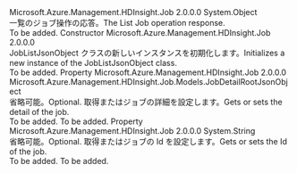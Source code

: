 <Type Name="JobListJsonObject" FullName="Microsoft.Azure.Management.HDInsight.Job.Models.JobListJsonObject">
  <TypeSignature Language="C#" Value="public class JobListJsonObject" />
  <TypeSignature Language="ILAsm" Value=".class public auto ansi beforefieldinit JobListJsonObject extends System.Object" />
  <TypeSignature Language="DocId" Value="T:Microsoft.Azure.Management.HDInsight.Job.Models.JobListJsonObject" />
  <TypeSignature Language="VB.NET" Value="Public Class JobListJsonObject" />
  <TypeSignature Language="F#" Value="type JobListJsonObject = class" />
  <AssemblyInfo>
    <AssemblyName>Microsoft.Azure.Management.HDInsight.Job</AssemblyName>
    <AssemblyVersion>2.0.0.0</AssemblyVersion>
  </AssemblyInfo>
  <Base>
    <BaseTypeName>System.Object</BaseTypeName>
  </Base>
  <Interfaces />
  <Docs>
    <summary>
            <span data-ttu-id="9659e-101">一覧のジョブ操作の応答。</span><span class="sxs-lookup"><span data-stu-id="9659e-101">The List Job operation response.</span></span>
            </summary>
    <remarks>To be added.</remarks>
  </Docs>
  <Members>
    <Member MemberName=".ctor">
      <MemberSignature Language="C#" Value="public JobListJsonObject ();" />
      <MemberSignature Language="ILAsm" Value=".method public hidebysig specialname rtspecialname instance void .ctor() cil managed" />
      <MemberSignature Language="DocId" Value="M:Microsoft.Azure.Management.HDInsight.Job.Models.JobListJsonObject.#ctor" />
      <MemberSignature Language="VB.NET" Value="Public Sub New ()" />
      <MemberType>Constructor</MemberType>
      <AssemblyInfo>
        <AssemblyName>Microsoft.Azure.Management.HDInsight.Job</AssemblyName>
        <AssemblyVersion>2.0.0.0</AssemblyVersion>
      </AssemblyInfo>
      <Parameters />
      <Docs>
        <summary>
            <span data-ttu-id="9659e-102">JobListJsonObject クラスの新しいインスタンスを初期化します。</span><span class="sxs-lookup"><span data-stu-id="9659e-102">Initializes a new instance of the JobListJsonObject class.</span></span>
            </summary>
        <remarks>To be added.</remarks>
      </Docs>
    </Member>
    <Member MemberName="Detail">
      <MemberSignature Language="C#" Value="public Microsoft.Azure.Management.HDInsight.Job.Models.JobDetailRootJsonObject Detail { get; set; }" />
      <MemberSignature Language="ILAsm" Value=".property instance class Microsoft.Azure.Management.HDInsight.Job.Models.JobDetailRootJsonObject Detail" />
      <MemberSignature Language="DocId" Value="P:Microsoft.Azure.Management.HDInsight.Job.Models.JobListJsonObject.Detail" />
      <MemberSignature Language="VB.NET" Value="Public Property Detail As JobDetailRootJsonObject" />
      <MemberSignature Language="F#" Value="member this.Detail : Microsoft.Azure.Management.HDInsight.Job.Models.JobDetailRootJsonObject with get, set" Usage="Microsoft.Azure.Management.HDInsight.Job.Models.JobListJsonObject.Detail" />
      <MemberType>Property</MemberType>
      <AssemblyInfo>
        <AssemblyName>Microsoft.Azure.Management.HDInsight.Job</AssemblyName>
        <AssemblyVersion>2.0.0.0</AssemblyVersion>
      </AssemblyInfo>
      <ReturnValue>
        <ReturnType>Microsoft.Azure.Management.HDInsight.Job.Models.JobDetailRootJsonObject</ReturnType>
      </ReturnValue>
      <Docs>
        <summary>
            <span data-ttu-id="9659e-103">省略可能。</span><span class="sxs-lookup"><span data-stu-id="9659e-103">Optional.</span></span> <span data-ttu-id="9659e-104">取得またはジョブの詳細を設定します。</span><span class="sxs-lookup"><span data-stu-id="9659e-104">Gets or sets the detail of the job.</span></span>
            </summary>
        <value>To be added.</value>
        <remarks>To be added.</remarks>
      </Docs>
    </Member>
    <Member MemberName="Id">
      <MemberSignature Language="C#" Value="public string Id { get; set; }" />
      <MemberSignature Language="ILAsm" Value=".property instance string Id" />
      <MemberSignature Language="DocId" Value="P:Microsoft.Azure.Management.HDInsight.Job.Models.JobListJsonObject.Id" />
      <MemberSignature Language="VB.NET" Value="Public Property Id As String" />
      <MemberSignature Language="F#" Value="member this.Id : string with get, set" Usage="Microsoft.Azure.Management.HDInsight.Job.Models.JobListJsonObject.Id" />
      <MemberType>Property</MemberType>
      <AssemblyInfo>
        <AssemblyName>Microsoft.Azure.Management.HDInsight.Job</AssemblyName>
        <AssemblyVersion>2.0.0.0</AssemblyVersion>
      </AssemblyInfo>
      <ReturnValue>
        <ReturnType>System.String</ReturnType>
      </ReturnValue>
      <Docs>
        <summary>
            <span data-ttu-id="9659e-105">省略可能。</span><span class="sxs-lookup"><span data-stu-id="9659e-105">Optional.</span></span> <span data-ttu-id="9659e-106">取得またはジョブの Id を設定します。</span><span class="sxs-lookup"><span data-stu-id="9659e-106">Gets or sets the Id of the job.</span></span>
            </summary>
        <value>To be added.</value>
        <remarks>To be added.</remarks>
      </Docs>
    </Member>
  </Members>
</Type>